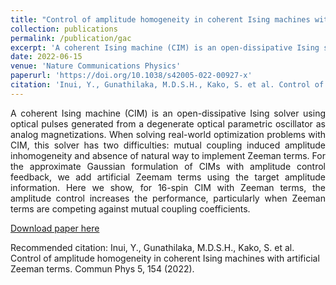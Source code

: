 ```yaml
---
title: "Control of amplitude homogeneity in coherent Ising machines with artificial Zeeman terms"
collection: publications
permalink: /publication/gac
excerpt: 'A coherent Ising machine (CIM) is an open-dissipative Ising solver using optical pulses generated from a degenerate optical parametric oscillator as analog magnetizations. When solving real-world optimization problems with CIM, this solver has two difficulties: mutual coupling induced amplitude inhomogeneity and absence of natural way to implement Zeeman terms. For the approximate Gaussian formulation of CIMs with amplitude control feedback, we add artificial Zeemam terms using the target amplitude information. Here we show, for 16-spin CIM with Zeeman terms, the amplitude control increases the performance, particularly when Zeeman terms are competing against mutual coupling coefficients.'
date: 2022-06-15
venue: 'Nature Communications Physics'
paperurl: 'https://doi.org/10.1038/s42005-022-00927-x'
citation: 'Inui, Y., Gunathilaka, M.D.S.H., Kako, S. et al. Control of amplitude homogeneity in coherent Ising machines with artificial Zeeman terms. Commun Phys 5, 154 (2022).'
---
```

<div style="text-align: justify"> A coherent Ising machine (CIM) is an open-dissipative Ising solver using optical pulses generated from a degenerate optical parametric oscillator as analog magnetizations. When solving real-world optimization problems with CIM, this solver has two difficulties: mutual coupling induced amplitude inhomogeneity and absence of natural way to implement Zeeman terms. For the approximate Gaussian formulation of CIMs with amplitude control feedback, we add artificial Zeemam terms using the target amplitude information. Here we show, for 16-spin CIM with Zeeman terms, the amplitude control increases the performance, particularly when Zeeman terms are competing against mutual coupling coefficients. </div>

[Download paper here](https://doi.org/10.1038/s42005-022-00927-x)

Recommended citation: Inui, Y., Gunathilaka, M.D.S.H., Kako, S. et al. Control of amplitude homogeneity in coherent Ising machines with artificial Zeeman terms. Commun Phys 5, 154 (2022).